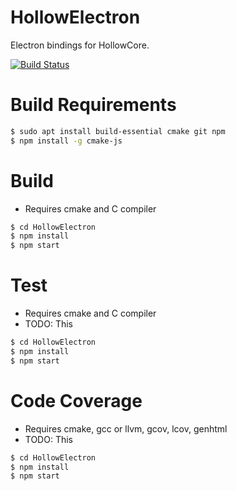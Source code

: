 # HollowElectron
Electron bindings for HollowCore.

[![Build Status](https://travis-ci.org/HollowCore/HollowElectron.svg?branch=master)](https://travis-ci.org/HollowCore/HollowElectron)

# Build Requirements
```bash
$ sudo apt install build-essential cmake git npm
$ npm install -g cmake-js
```

# Build
* Requires cmake and C compiler

```bash
$ cd HollowElectron
$ npm install
$ npm start
```

# Test
* Requires cmake and C compiler
* TODO: This

```bash
$ cd HollowElectron
$ npm install
$ npm start
```

# Code Coverage
* Requires cmake, gcc or llvm, gcov, lcov, genhtml
* TODO: This
```bash
$ cd HollowElectron
$ npm install
$ npm start
```
